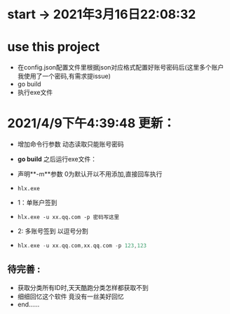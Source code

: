 # start -> 2021年3月16日22:08:32

# use this project
* 在config.json配置文件里根据json对应格式配置好账号密码后(这里多个账户我使用了一个密码,有需求提issue)
* go build
* 执行exe文件
# 2021/4/9下午4:39:48 更新：
* 增加命令行参数 动态读取只能账号密码

* **go build** 之后运行exe文件：

* 声明**-m**参数 0为默认开以不用添加,直接回车执行

* `hlx.exe`

* 1：单账户签到

* `hlx.exe -u xx.qq.com -p 密码写这里`

* 2: 多账号签到 以逗号分割

* ```go
  hlx.exe -u xx.qq.com,xx.qq.com -p 123,123
  ```

## 待完善 :

* 获取分类所有ID时,天天酷跑分类怎样都获取不到
* 细细回忆这个软件 竟没有一丝美好回忆
* end......
